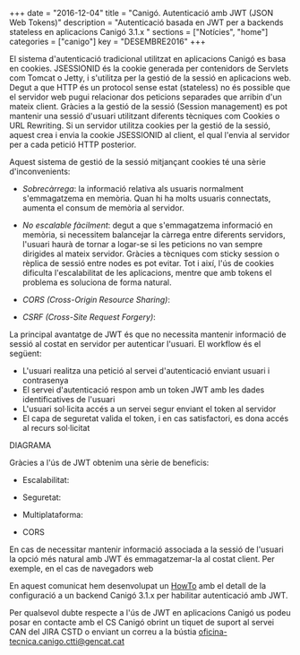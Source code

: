 +++
date        = "2016-12-04"
title       = "Canigó. Autenticació amb JWT (JSON Web Tokens)"
description = "Autenticació basada en JWT per a backends stateless en aplicacions Canigó 3.1.x "
sections    = ["Notícies", "home"]
categories  = ["canigo"]
key         = "DESEMBRE2016"
+++

El sistema d'autenticació tradicional utilitzat en aplicacions Canigó es basa en cookies. JSESSIONID és la cookie generada per contenidors de Servlets com Tomcat o Jetty, i s'utilitza per la gestió de la sessió en aplicacions web. Degut a que HTTP és un protocol sense estat (stateless) no és possible que el servidor web pugui relacionar dos peticions separades que arribin d'un mateix client. Gràcies a la gestió de la sessió (Session management) es pot mantenir una sessió d'usuari utilitzant diferents tècniques com Cookies o URL Rewriting. Si un servidor utilitza cookies per la gestió de la sessió, aquest crea i envia la cookie JSESSIONID al client, el qual l'envia al servidor per a cada petició HTTP posterior.

Aquest sistema de gestió de la sessió mitjançant cookies té una sèrie d'inconvenients:

* _Sobrecàrrega_: la informació relativa als usuaris normalment s'emmagatzema en memòria. Quan hi ha molts usuaris connectats, aumenta el consum de memòria al servidor.

* _No escalable fàcilment_: degut a que s'emmagatzema informació en memòria, si necessitem balancejar la càrrega entre diferents servidors, l'usuari haurà de tornar a logar-se si les peticions no van sempre dirigides al mateix servidor. Gràcies a tècniques com sticky session o rèplica de sessió entre nodes es pot evitar. Tot i així, l'ús de cookies dificulta l'escalabilitat de les aplicacions, mentre que amb tokens el problema es soluciona de forma natural.

* _CORS (Cross-Origin Resource Sharing)_: 

* _CSRF (Cross-Site Request Forgery)_: 

La principal avantatge de JWT és que no necessita mantenir informació de sessió al costat en servidor per autenticar l'usuari. El workflow és el següent:

- L'usuari realitza una petició al servei d'autenticació enviant usuari i contrasenya
- El servei d'autenticació respon amb un token JWT amb les dades identificatives de l'usuari
- L'usuari sol·licita accés a un servei segur enviant el token al servidor
- El capa de seguretat valida el token, i en cas satisfactori, es dona accés al recurs sol·licitat



DIAGRAMA

Gràcies a l'ús de JWT obtenim una sèrie de beneficis:

* Escalabilitat:

* Seguretat:

* Multiplataforma:

* CORS

En cas de necessitar mantenir informació associada a la sessió de l'usuari la opció més natural amb JWT és emmagatzemar-la al costat client. Per exemple, en el cas de navegadors web 

En aquest comunicat hem desenvolupat un [HowTo](howtos/2016-11-Howto-Canigo-JWT/) amb el detall de la configuració a un backend Canigó 3.1.x per habilitar autenticació amb JWT.

Per qualsevol dubte respecte a l'ús de JWT en aplicacions Canigó us podeu posar en contacte amb el CS Canigó obrint un tiquet de suport al servei CAN del JIRA CSTD o enviant un correu a la bústia [oficina-tecnica.canigo.ctti@gencat.cat](mailto:oficina-tecnica.canigo.ctti@gencat.cat)
